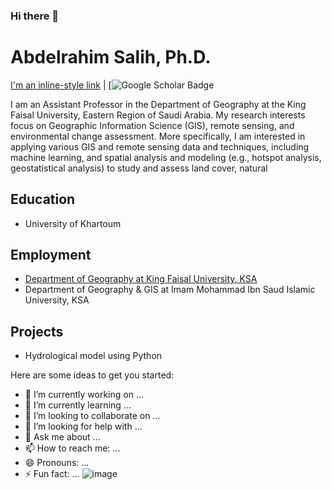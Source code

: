 ### Hi there 👋
# Abdelrahim Salih, Ph.D.

[I'm an inline-style link](https://www.google.com) | [![Google Scholar Badge](https://scholar.google.com/citations?user=051hpiQAAAAJ&hl=en)

I am an Assistant Professor in the Department of Geography at the King Faisal University, Eastern Region of Saudi Arabia. My research interests focus on Geographic Information Science (GIS), remote sensing, and environmental change assessment. More specifically, I am interested in applying various GIS and remote sensing data and techniques, including machine learning, and spatial analysis and modeling (e.g., hotspot analysis, geostatistical analysis) to study and assess land cover, natural

## Education
- University of Khartoum



## Employment
- [Department of Geography at King Faisal University, KSA](https://www.kfu.edu.sa)
- Department of Geography & GIS at Imam Mohammad Ibn Saud Islamic University, KSA


## Projects
- Hydrological model using Python

Here are some ideas to get you started:

- 🔭 I’m currently working on ...
- 🌱 I’m currently learning ...
- 👯 I’m looking to collaborate on ...
- 🤔 I’m looking for help with ...
- 💬 Ask me about ...
- 📫 How to reach me: ...
- 😄 Pronouns: ...
- ⚡ Fun fact: ...
![image](https://github.com/aSalih1/aSalih1/assets/140885556/41cd74fc-3ce6-45b7-8785-4690c229e000)



